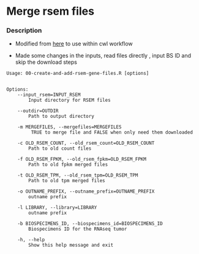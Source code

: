 # Merge rsem files

### Description

- Modified from [here](https://github.com/d3b-center/ngs_assembly_rna/tree/main/analyses/merge_rsem) to use within cwl workflow

- Made some changes in the inputs, read files directly , input BS ID and skip the download steps


```
Usage: 00-create-and-add-rsem-gene-files.R [options]


Options:
	--input_rsem=INPUT_RSEM
		Input directory for RSEM files

	--outdir=OUTDIR
		Path to output directory

	-m MERGEFILES, --mergefiles=MERGEFILES
		 TRUE to merge file and FALSE when only need them downloaded

	-c OLD_RSEM_COUNT, --old_rsem_count=OLD_RSEM_COUNT
		Path to old count files

	-f OLD_RSEM_FPKM, --old_rsem_fpkm=OLD_RSEM_FPKM
		Path to old fpkm merged files

	-t OLD_RSEM_TPM, --old_rsem_tpm=OLD_RSEM_TPM
		Path to old tpm merged files

	-o OUTNAME_PREFIX, --outname_prefix=OUTNAME_PREFIX
		outname prefix

	-l LIBRARY, --library=LIBRARY
		outname prefix

	-b BIOSPECIMENS_ID, --biospecimens_id=BIOSPECIMENS_ID
		Biospecimens ID for the RNAseq tumor

	-h, --help
		Show this help message and exit

```
